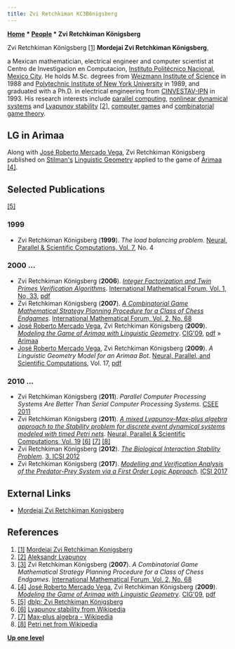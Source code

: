 ```yaml
---
title: Zvi Retchkiman KC3B6nigsberg
---
```

**[Home](Home "Home") \* [People](People "People") \* Zvi Retchkiman Königsberg**



[](File:MZRKonigsberg.jpg) Zvi Retchkiman Königsberg <a id="cite-note-1" href="#cite-ref-1">[1]</a>
**Mordejai Zvi Retchkiman Königsberg**,  

a Mexican mathematician, electrical engineer and computer scientist at Centro de Investigacion en Computacion, 
[Instituto Politécnico Nacional](https://en.wikipedia.org/wiki/Instituto_Polit%C3%A9cnico_Nacional), [Mexico City](https://en.wikipedia.org/wiki/Mexico_City).
He holds M.Sc. degrees from [Weizmann Institute of Science](https://en.wikipedia.org/wiki/Weizmann_Institute_of_Science) in 1988
and [Polytechnic Institute of New York University](https://en.wikipedia.org/wiki/Polytechnic_Institute_of_New_York_University) in 1989, 
and graduated with a Ph.D. in electrical engineering from [CINVESTAV-IPN](https://en.wikipedia.org/wiki/CINVESTAV) in 1993.
His research interests include [parallel computing](index.php?title=Parallel_Computing&action=edit&redlink=1 "Parallel Computing (page does not exist)"), 
[nonlinear dynamical systems](https://en.wikipedia.org/wiki/Dynamical_system#Nonlinear_dynamical_systems_and_chaos) 
and [Lyapunov stability](https://en.wikipedia.org/wiki/Lyapunov_stability) <a id="cite-note-2" href="#cite-ref-2">[2]</a>, 
[computer games](Games "Games") and [combinatorial game theory](https://en.wikipedia.org/wiki/Combinatorial_game_theory). 



## LG in Arimaa


Along with [José Roberto Mercado Vega](Jos%C3%A9_Roberto_Mercado_Vega "José Roberto Mercado Vega"), Zvi Retchkiman Königsberg published on [Stilman's](Boris_Stilman "Boris Stilman") [Linguistic Geometry](index.php?title=Linguistic_Geometry&action=edit&redlink=1 "Linguistic Geometry (page does not exist)") applied to the game of [Arimaa](Arimaa "Arimaa") <a id="cite-note-4" href="#cite-ref-4">[4]</a>. 



## Selected Publications


<a id="cite-note-5" href="#cite-ref-5">[5]</a>



### 1999


* Zvi Retchkiman Königsberg (**1999**). *The load balancing problem*. [Neural, Parallel & Scientific Computations, Vol. 7](https://dblp.org/db/journals/npsc/npsc7.html#Konigsberg99), No. 4


### 2000 ...


* Zvi Retchkiman Königsberg (**2006**). *[Integer Factorization and Twin Primes Verification Algorithms](https://core.ac.uk/display/103184200)*. [International Mathematical Forum, Vol. 1, No, 33](http://www.m-hikari.com/imf-password/33-36-2006/index.html), [pdf](http://www.m-hikari.com/imf-password/33-36-2006/retchkimanIMF33-36-2006.pdf)
* Zvi Retchkiman Königsberg (**2007**). *[A Combinatorial Game Mathematical Strategy Planning Procedure for a Class of Chess Endgames](https://www.semanticscholar.org/paper/A-combinatorial-game-mathematical-strategy-planning-Konigsberg/295cfca5b36f5e1b05dfc87179ad3521722c7dd3)*. [International Mathematical Forum, Vol. 2, No. 68](http://www.m-hikari.com/imf-password2007/65-68-2007/index.html)
* [José Roberto Mercado Vega](Jos%C3%A9_Roberto_Mercado_Vega "José Roberto Mercado Vega"), Zvi Retchkiman Königsberg (**2009**). *[Modeling the Game of Arimaa with Linguistic Geometry](https://dl.acm.org/doi/10.5555/1719293.1719355)*. [CIG'09](https://dl.acm.org/doi/proceedings/10.5555/1719293), [pdf](http://arimaa.com/arimaa/papers/JoseVega/index.pdf) » [Arimaa](Arimaa "Arimaa")
* [José Roberto Mercado Vega](Jos%C3%A9_Roberto_Mercado_Vega "José Roberto Mercado Vega"), Zvi Retchkiman Königsberg (**2009**). *A Linguistic Geometry Model for an Arimaa Bot*. [Neural, Parallel, and Scientific Computations](https://www.scimagojr.com/journalsearch.php?q=24805&tip=sid), Vol. 17, [pdf](http://www.dynamicpublishers.com/Neural/NPSC2009/18-NPSC.pdf)


### 2010 ...


* Zvi Retchkiman Königsberg (**2011**). *Parallel Computer Processing Systems Are Better Than Serial Computer Processing Systems*. [CSEE 2011](https://dblp.org/db/conf/csee2/csee2011-1.html#Konigsberg11)
* Zvi Retchkiman Königsberg (**2011**). *[A mixed Lyapunov-Max-plus algebra approach to the Stability problem for discrete event dynamical systems modeled with timed Petri nets](https://ipn.elsevierpure.com/en/publications/a-mixed-lyapunov-max-plus-algebra-approach-to-the-stability-probl)*. [Neural, Parallel & Scientific Computations, Vol. 19](https://dblp.org/db/journals/npsc/npsc19.html#Konigsberg11) <a id="cite-note-6" href="#cite-ref-6">[6]</a> <a id="cite-note-7" href="#cite-ref-7">[7]</a> <a id="cite-note-8" href="#cite-ref-8">[8]</a>
* Zvi Retchkiman Königsberg (**2012**). *[The Biological Interaction Stability Problem](https://link.springer.com/chapter/10.1007/978-3-642-30976-2_1)*. [3. ICSI 2012](https://dblp.org/db/conf/swarm/icsi2012-1.html#Konigsberg12)
* Zvi Retchkiman Königsberg (**2017**). *[Modelling and Verification Analysis of the Predator-Prey System via a First Order Logic Approach](https://link.springer.com/chapter/10.1007/978-3-319-61824-1_3)*. [ICSI 2017](https://dblp.org/db/conf/swarm/icsi2017-1.html#Konigsberg17)


## External Links


* [Mordejai Zvi Retchkiman Konigsberg](https://www.cic.ipn.mx/index.php/es/mordejai-zvi-retchkiman-konigsberg)


## References


1. <a id="cite-ref-1" href="#cite-note-1">[1]</a> [Mordejai Zvi Retchkiman Konigsberg](https://www.cic.ipn.mx/index.php/es/mordejai-zvi-retchkiman-konigsberg)
2. <a id="cite-ref-2" href="#cite-note-2">[2]</a> [Aleksandr Lyapunov](Mathematician#ALyapunov "Mathematician")
3. <a id="cite-ref-3" href="#cite-note-3">[3]</a> Zvi Retchkiman Königsberg (**2007**). *A Combinatorial Game Mathematical Strategy Planning Procedure for a Class of Chess Endgames*. [International Mathematical Forum, Vol. 2, No. 68](http://www.m-hikari.com/imf-password2007/65-68-2007/index.html)
4. <a id="cite-ref-4" href="#cite-note-4">[4]</a> [José Roberto Mercado Vega](Jos%C3%A9_Roberto_Mercado_Vega "José Roberto Mercado Vega"), Zvi Retchkiman Königsberg (**2009**). *[Modeling the Game of Arimaa with Linguistic Geometry](https://dl.acm.org/doi/10.5555/1719293.1719355)*. [CIG'09](https://dl.acm.org/doi/proceedings/10.5555/1719293), [pdf](http://arimaa.com/arimaa/papers/JoseVega/index.pdf)
5. <a id="cite-ref-5" href="#cite-note-5">[5]</a> [dblp: Zvi Retchkiman Königsberg](https://dblp.org/pid/10/8180.html)
6. <a id="cite-ref-6" href="#cite-note-6">[6]</a> [Lyapunov stability from Wikipedia](https://en.wikipedia.org/wiki/Lyapunov_stability)
7. <a id="cite-ref-7" href="#cite-note-7">[7]</a> [Max-plus algebra - Wikipedia](https://en.wikipedia.org/wiki/Max-plus_algebra)
8. <a id="cite-ref-8" href="#cite-note-8">[8]</a> [Petri net from Wikipedia](https://en.wikipedia.org/wiki/Petri_net)

**[Up one level](People "People")**







 

